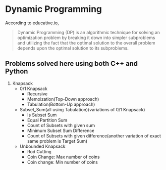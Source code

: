 # Dynamic Programming

According to educative.io,

> Dynamic Programming (DP) is an algorithmic technique for solving an optimization problem by breaking it down into simpler subproblems and utilizing the fact that the optimal solution to the overall problem depends upon the optimal solution to its subproblems.

## Problems solved here using both C++ and Python

1. Knapsack
    * 0/1 Knapsack
        * Recursive
        * Memoization(Top-Down approach)
        * Tabulation(Bottom-Up approach)
    * Subset_Sum(all using Tabulation)(variations of 0/1 Knapsack)
        * Is Subset Sum
        * Equal Partition Sum
        * Count of Subsets with given sum
        * Minimum Subset Sum Difference
        * Count of Subsets with given difference(another variation of exact same problem is Target Sum)
    * Unbounded Knapsack
        * Rod Cutting
        * Coin Change: Max number of coins
        * Coin change: Min number of coins
